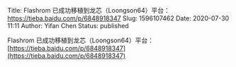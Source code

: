 Title: Flashrom 已成功移植到龙芯（Loongson64）平台：https://tieba.baidu.com/p/6848918347
Slug: 1596107462
Date: 2020-07-30 11:11
Author: Yifan Chen
Status: published

Flashrom 已成功移植到龙芯（Loongson64）平台：[https://tieba.baidu.com/p/6848918347](https://tieba.baidu.com/p/6848918347)

